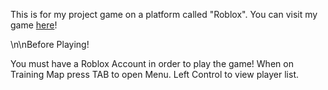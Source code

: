 This is for my project game on a platform called "Roblox". You can visit my game [here](https://www.roblox.com/games/8373654386/Attack-on-Titan-Testing)!

\n\nBefore Playing!

You must have a Roblox Account in order to play the game!
When on Training Map press TAB to open Menu. Left Control to view player list.
